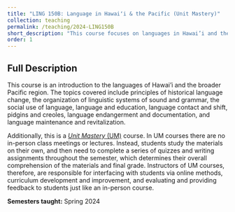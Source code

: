 ```yaml
---
title: "LING 150B: Language in Hawaiʻi & the Pacific (Unit Mastery)"
collection: teaching
permalink: /teaching/2024-LING150B
short_description: "This course focuses on languages in Hawai’i and the Pacific and their relationships with culture, history, and the environment. This is a *Unit Mastery* course."
order: 1
---
```


## Full Description
This course is an introduction to the languages of Hawai’i and the broader Pacific region.  The topics covered include principles of historical language change, the organization of linguistic systems of sound and grammar, the social use of language, language and education, language contact and shift, pidgins and creoles, language endangerment and documentation, and language maintenance and revitalization. 

Additionally, this is a [*Unit Mastery* (UM)](https://manoa.hawaii.edu/linguistics/self-directed-study-classes/) course. In UM courses there are no in-person class meetings or lectures. Instead, students study the materials on their own, and then need to complete a series of quizzes and writing assignments throughout the semester, which determines their overall comprehension of the materials and final grade. Instructors of UM courses, therefore, are responsible for interfacing with students via online methods, curriculum development and improvement, and evaluating and providing feedback to students just like an in-person course. 

**Semesters taught:** Spring 2024

